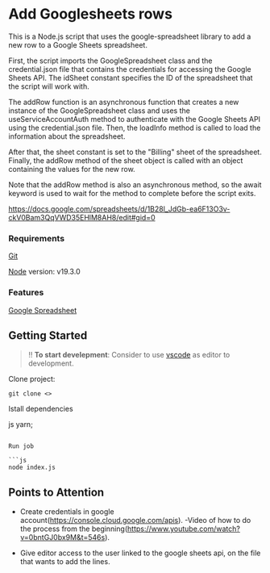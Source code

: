# Add Googlesheets rows


This is a Node.js script that uses the google-spreadsheet library to add a new row to a Google Sheets spreadsheet.

First, the script imports the GoogleSpreadsheet class and the credential.json file that contains the credentials for accessing the Google Sheets API. The idSheet constant specifies the ID of the spreadsheet that the script will work with.

The addRow function is an asynchronous function that creates a new instance of the GoogleSpreadsheet class and uses the useServiceAccountAuth method to authenticate with the Google Sheets API using the credential.json file. Then, the loadInfo method is called to load the information about the spreadsheet.

After that, the sheet constant is set to the "Billing" sheet of the spreadsheet. Finally, the addRow method of the sheet object is called with an object containing the values for the new row.

Note that the addRow method is also an asynchronous method, so the await keyword is used to wait for the method to complete before the script exits.

https://docs.google.com/spreadsheets/d/1B28l_JdGb-ea6F13O3v-ckV0Bam3QqVWD35EHlM8AH8/edit#gid=0


### Requirements

[Git](https://git-scm.com/)

[Node](https://node.org/en/) version: v19.3.0


### Features

[Google Spreadsheet](https://developers.google.com/sheets/api/) 

## Getting Started

> !! **To start develepment**: Consider to use [vscode](https://code.visualstudio.com/download) as editor to development.

Clone project:

```git
git clone <>
```

Istall dependencies

js
yarn;
```

Run job

```js
node index.js
```

## Points to Attention

- Create credentials in google account(https://console.cloud.google.com/apis).
    -Video of how to do the process from the beginning(https://www.youtube.com/watch?v=0bntGJ0bx9M&t=546s).
    
- Give editor access to the user linked to the google sheets api, on the file that wants to add the lines.

